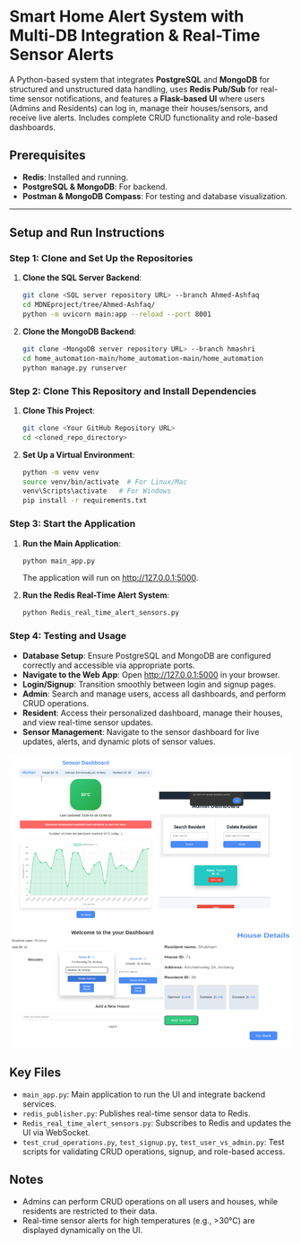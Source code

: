 
# Smart Home Alert System with Multi-DB Integration & Real-Time Sensor Alerts

A Python-based system that integrates **PostgreSQL** and **MongoDB** for structured and unstructured data handling, uses **Redis Pub/Sub** for real-time sensor notifications, and features a **Flask-based UI** where users (Admins and Residents) can log in, manage their houses/sensors, and receive live alerts. Includes complete CRUD functionality and role-based dashboards.

## Prerequisites
- **Redis**: Installed and running.
- **PostgreSQL & MongoDB**: For backend.
- **Postman & MongoDB Compass**: For testing and database visualization.
---

## Setup and Run Instructions

### Step 1: Clone and Set Up the Repositories
1. **Clone the SQL Server Backend**:
   ```bash
   git clone <SQL server repository URL> --branch Ahmed-Ashfaq
   cd MDNEproject/tree/Ahmed-Ashfaq/
   python -m uvicorn main:app --reload --port 8001
   ```

2. **Clone the MongoDB Backend**:
   ```bash
   git clone <MongoDB server repository URL> --branch hmashri
   cd home_automation-main/home_automation-main/home_automation
   python manage.py runserver
   ```

### Step 2: Clone This Repository and Install Dependencies
1. **Clone This Project**:
   ```bash
   git clone <Your GitHub Repository URL>
   cd <cloned_repo_directory>
   ```

2. **Set Up a Virtual Environment**:
   ```bash
   python -m venv venv
   source venv/bin/activate  # For Linux/Mac
   venv\Scripts\activate   # For Windows
   pip install -r requirements.txt
   ```

### Step 3: Start the Application
1. **Run the Main Application**:
   ```bash
   python main_app.py
   ```
   The application will run on http://127.0.0.1:5000.

2. **Run the Redis Real-Time Alert System**:
   ```bash
   python Redis_real_time_alert_sensors.py
   ```

### Step 4: Testing and Usage
- **Database Setup**: Ensure PostgreSQL and MongoDB are configured correctly and accessible via appropriate ports.
- **Navigate to the Web App**: Open http://127.0.0.1:5000 in your browser.
- **Login/Signup**: Transition smoothly between login and signup pages.
- **Admin**: Search and manage users, access all dashboards, and perform CRUD operations.
- **Resident**: Access their personalized dashboard, manage their houses, and view real-time sensor updates.
- **Sensor Management**: Navigate to the sensor dashboard for live updates, alerts, and dynamic plots of sensor values.


<p align="center">
  <img src="assets/4.png" alt="4">
</p>

## Key Files
- `main_app.py`: Main application to run the UI and integrate backend services.
- `redis_publisher.py`: Publishes real-time sensor data to Redis.
- `Redis_real_time_alert_sensors.py`: Subscribes to Redis and updates the UI via WebSocket.
- `test_crud_operations.py`, `test_signup.py`, `test_user_vs_admin.py`: Test scripts for validating CRUD operations, signup, and role-based access.

## Notes
- Admins can perform CRUD operations on all users and houses, while residents are restricted to their data.
- Real-time sensor alerts for high temperatures (e.g., >30°C) are displayed dynamically on the UI.
